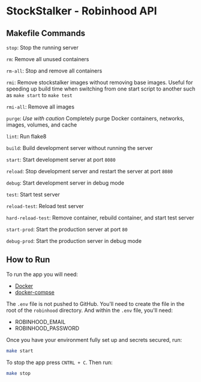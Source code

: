 # StockStalker - Robinhood API

## Makefile Commands

`stop`: Stop the running server

`rm`: Remove all unused containers

`rm-all`: Stop and remove all containers

`rmi`: Remove stockstalker images without removing base images. Useful for speeding up build time when switching from one start script to another such as `make start` to `make test`

`rmi-all`: Remove all images

`purge`: *Use with caution* Completely purge Docker containers, networks, images, volumes, and cache

`lint`: Run flake8

`build`: Build development server without running the server

`start`: Start development server at port `8080`

`reload`: Stop development server and restart the server at port `8080`

`debug`: Start development server in debug mode

`test`: Start test server

`reload-test`: Reload test server

`hard-reload-test`: Remove container, rebuild container, and start test server

`start-prod`: Start the production server at port `80`

`debug-prod`: Start the production server in debug mode

## How to Run

To run the app you will need:

-   [Docker](https://docs.docker.com/get-docker/)
-   [docker-compse](https://docs.docker.com/compose/install/)

The `.env` file is not pushed to GitHub. You'll need to create the file in the root of the `robinhood` directory.
And within the `.env` file, you'll need:

-   ROBINHOOD_EMAIL
-   ROBINHOOD_PASSWORD

Once you have your environment fully set up and secrets secured, run:

```bash
make start
```

To stop the app press `CNTRL + C`. Then run:

```bash
make stop
```